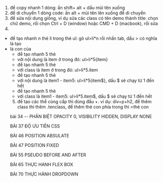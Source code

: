 1. để copy nhanh 1 dòng: ấn shift+ alt + dấu mũi tên xuống
2. để di chuyển 1 dòng code: ấn alt + mũi tên lên xuống để di chuyển
3. để sửa nội dung giống, ví dụ sửa các class có tên demo thành title: chọn chữ demo, rồi chọn Ctrl + D (window) hoặc CMD + D (macbook), rồi sửa 
4.  
  - để tạo nhanh n thẻ li trong thẻ ul: gõ ul>li*n rồi nhấn tab, dấu > có nghĩa là tạo <li> là con của <ul>
  - để tạo nhanh 5 thẻ <li> với nội dung là item ở trong đó: ul>li*5{item}
  - để tạo nhanh 5 thẻ <li> với class là item ở trong đó: ul>li*5.item
  - để tạo nhanh 5 thẻ <li> với nội dung là item1 - item5: ul>li*5{item$}, dấu $ sẽ chạy từ 1 đến hết
  - để tạo nhanh 5 thẻ <li> với class là item1 - item5: ul>li*5.item$, dấu $ sẽ chạy từ 1 đến hết
5. để tạo các thể cùng cấp thì dùng đấu +. ví dụ: div+p+h2, để thêm class thì thêm .tenclass, để thêm thẻ con phía trong thì >thẻ con


bài 34 -- PHÂN BIỆT OPACITY 0, VISIBILITY HIDDEN, DISPLAY NONE
<!-- 
-opacity: 0: vẫn chiếm diện tích, có thể nhấn vô được
-visibility: hidden: vẫn chiếm diện tích, nhưng không nhấn vô được
-display: none: biến mất hoàn toàn trên trang web, k chếm diện tích, k nhấn vô được 

-->

BÀI 37 ĐỘ ƯU TIÊN CSS 
 <!-- độ ưu tiên trong css 

tags < class < ID < inline style < !important.
khi rê chuột vào các class, tag trong vscode sẽ hiển thị độ uu tiên
tags là: 0 0 1,
class là: 0 1 0,
id là: 1 0 0
nó sẽ so sánh theo cột,từ trái qua phải, gặp 1 ở cái nào thì cái đó ưu tiên hơn -->

BÀI 46 POSITION ABSULATE

 <!-- /* overlay theo chieu ngang */
  /* top: 0;
  left: 0;
  right: 0;
  width: auto; */

   /* overlay theo chieu doc */
  height: 100%;
  top: 0;
  bottom: 0;
  z-index: 1; -->

BÀI 47 POSITION FIXED
<!-- 
 khi để postion fixed thì vị trí đi theo thẻ body, tránh dùng chung fixed và transform 
  -->

BÀI 55 PSEUDO BEFORE AND AFTER
 <!--
 currentColor: lấy giá trị màu theo thuộc tính color của nó hoặc color của thằng cha chứa nó;
 
 
  -->

BÀI 65 THỰC HANH FLEX BOX

<!-- 
  để truyền số âm trong hàm calc:
  calc(-1*100px)

 -->

BÀI 70 THỰC HÀNH DROPDOWN
<!-- 
  Khi dùng flex, để 1 element dịch về bên phải thì dùng margin left: auto

 -->